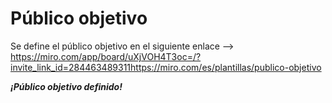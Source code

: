 # Público objetivo

Se define el público objetivo en el siguiente enlace -->  https://miro.com/app/board/uXjVOH4T3oc=/?invite_link_id=284463489311https://miro.com/es/plantillas/publico-objetivo

***¡Público objetivo definido!***
